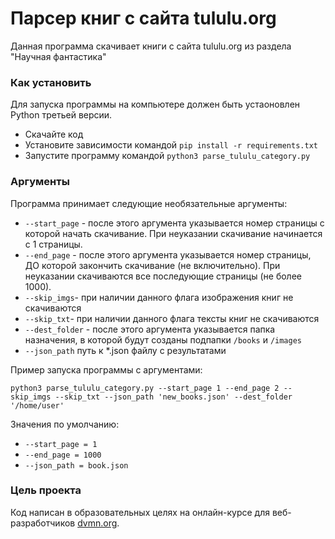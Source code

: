 # Парсер книг с сайта tululu.org

Данная программа скачивает книги с сайта tululu.org из раздела "Научная фантастика"

### Как установить

Для запуска программы на компьютере должен быть устаоновлен Python третьей версии. 

- Скачайте код
- Установите зависимости командой `pip install -r requirements.txt`
- Запустите программу командой `python3 parse_tululu_category.py`

### Аргументы
Программа принимает следующие необязательные аргументы:

- `--start_page` - после этого аргумента указывается номер страницы с которой начать скачивание. При неуказании скачивание начинается с 1 страницы.
- `--end_page` - после этого аргумента указывается номер страницы, ДО которой закончить скачивание (не включительно). При неуказании скачиваются все последующие страницы (не более 1000).
- `--skip_imgs`- при наличии данного флага изображения книг не скачиваются
- `--skip_txt`- при наличии данного флага тексты книг не скачиваются
- `--dest_folder` - после этого аргумента указывается папка назначения, в которой будут созданы подпапки `/books` и `/images`
- `--json_path` путь к *.json файлу с результатами

Пример запуска программы с аргументами:

```
python3 parse_tululu_category.py --start_page 1 --end_page 2 --skip_imgs --skip_txt --json_path 'new_books.json' --dest_folder '/home/user'
```

Значения по умолчанию:
- `--start_page = 1`
- `--end_page = 1000`
- `--json_path = book.json`

### Цель проекта

Код написан в образовательных целях на онлайн-курсе для веб-разработчиков [dvmn.org](https://dvmn.org/).